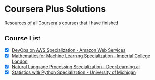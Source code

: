 # Coursera Plus Solutions

Resources of all Coursera's courses that I have finished

## Course List
- [x] [DevOps on AWS Specialization - Amazon Web Services](https://www.coursera.org/specializations/aws-devops)
- [x] [Mathematics for Machine Learning Specialization - Imperial College London](https://www.coursera.org/specializations/mathematics-machine-learning)
- [x] [Natural Language Processing Specialization - DeepLearning.ai](https://www.coursera.org/specializations/natural-language-processing)
- [x] [Statistics with Python Specialization - University of Michigan](https://www.coursera.org/specializations/statistics-with-python)